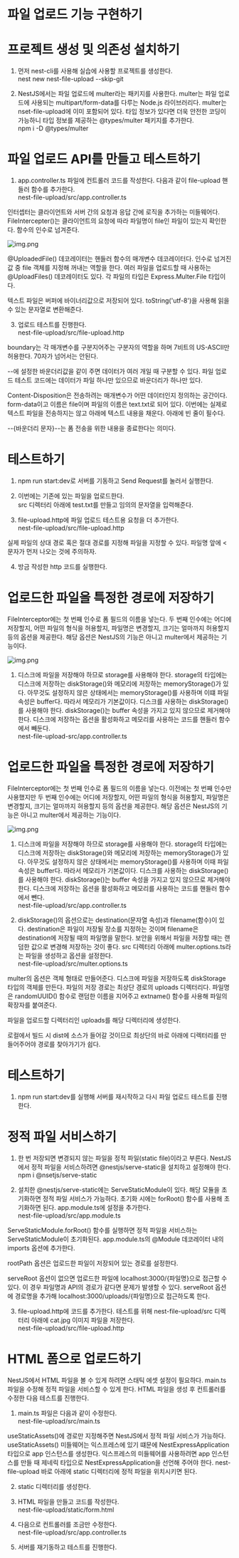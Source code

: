 # **파일 업로드 기능 구현하기**  
# **프로젝트 생성 및 의존성 설치하기**  
1. 먼저 nest-cli를 사용해 실습에 사용할 프로젝트를 생성한다.  
nest new nest-file-upload --skip-git  
  
2. NestJS에서는 파일 업로드에 multer라는 패키지를 사용한다. multer는 파일 업로드에 사용되는 multipart/form-data를 다루는 Node.js 라이브러리다. 
multer는 nset-file-upload에 이미 포함되어 있다. 타입 정보가 있다면 더욱 안전한 코딩이 가능하니 타입 정보를 제공하는 @types/multer 패키지를 추가한다.  
npm i -D @types/multer  
  
# **파일 업로드 API를 만들고 테스트하기**  
1. app.controller.ts 파일에 컨트롤러 코드를 작성한다. 다음과 같이 file-upload 핸들러 함수를 추가한다.  
nest-file-upload/src/app.controller.ts  
  
인터셉터는 클라이언트와 서버 간의 요청과 응답 간에 로직을 추가하는 미들웨어다. FileIntercepter()는 클라이언트의 요청에 따라 파일명이 file인 
파일이 있는지 확인한다. 함수의 인수로 넘겨준다.  
  
![img.png](image/img.png)  
  
@UploadedFile() 데코레이터는 핸들러 함수의 매개변수 데코레이터다. 인수로 넘겨진 값 중 file 객체를 지정해 꺼내는 역할을 한다. 여러 파일을 업로드할 
때 사용하는 @UploadFiles() 데코레이터도 있다. 각 파일의 타입은 Express.Multer.File 타입이다.  
  
텍스트 파일은 버퍼에 바이너리값으로 저장되어 있다. toString('utf-8')을 사용해 읽을 수 있는 문자열로 변환해준다.  
  
3. 업로드 테스트를 진행한다.  
nest-file-upload/src/file-upload.http  
  
boundary는 각 매개변수를 구분지어주는 구분자의 역할을 하며 7비트의 US-ASCII만 허용한다. 70자가 넘어서는 안된다.  
  
--에 설정한 바운더리값을 같이 주면 데이터가 여러 개일 때 구분할 수 있다. 파일 업로드 테스트 코드에는 데이터가 파일 하나만 있으므로 바운더리가 하나만 
있다.  
  
Content-Disposition은 전송하려는 매개변수가 어떤 데이터인지 정의하는 공간이다. form-data이고 이름은 file이며 파일의 이름은 text.txt로 되어 있다. 
이번에는 실제로 텍스트 파일을 전송하지는 않고 아래에 텍스트 내용을 채운다. 아래에 빈 줄이 필수다.  
  
--{바운더리 문자}--는 폼 전송을 위한 내용을 종료한다는 의미다.  
  
# **테스트하기**  
1. npm run start:dev로 서버를 기동하고 Send Request를 눌러서 실행한다.  
  
2. 이번에는 기존에 있는 파일을 업로드한다.  
src 디렉터리 아래에 test.txt를 만들고 임의의 문자열을 입력해준다.  
  
3. file-upload.http에 파일 업로드 테스트용 요청을 더 추가한다.  
nest-file-upload/src/file-upload.http  
  
실제 파일의 상대 경로 혹은 절대 경로를 지정해 파일을 지정할 수 있다. 파일명 앞에 < 문자가 먼저 나오는 것에 주의하자.  
  
4. 방금 작성한 http 코드를 실행한다.  
  
# **업로드한 파일을 특정한 경로에 저장하기**  
FileInterceptor에는 첫 번째 인수로 폼 필드의 이름을 넣는다. 두 번째 인수에는 어디에 저장할지, 어떤 파일의 형식을 허용할지, 파일명은 변경할지, 
크기는 얼마까지 허용할지 등의 옵션을 제공한다. 해당 옵션은 NestJS의 기능은 아니고 multer에서 제공하는 기능이다.  
  
![img.png](image/img2.png)  
  
1. 디스크에 파일을 저장해야 하므로 storage를 사용해야 한다. storage의 타입에는 디스크에 저장하는 diskStorage()와 메모리에 저장하는 memoryStorage()가 
있다. 아무것도 설정하지 않은 상태에서는 memoryStorage()를 사용하며 이떄 파일 속성은 buffer다. 따라서 메모리가 기본값이다. 디스크를 사용하는 
diskStorage()를 사용해야 한다. diskStorage()는 buffer 속성을 가지고 있지 않으므로 제거해야 한다. 디스크에 저장하는 옵션을 활성화하고 메모리를 
사용하는 코드를 핸들러 함수에서 빼둔다.  
nest-file-upload-src/app.controller.ts  
  
# **업로드한 파일을 특정한 경로에 저장하기**  
FileInterceptor에는 첫 번째 인수로 폼 필드의 이름을 넣는다. 이전에는 첫 번째 인수만 사용했지만 두 번째 인수에는 어디에 저장할지, 어떤 파일의 형식을 
허용할지, 파일명은 변경할지, 크기는 얼마까지 혀용할지 등의 옵션을 제공한다. 해당 옵션은 NestJS의 기능은 아니고 multer에서 제공하는 기능이다.  
  
![img.png](image/img2.png)  
  
1. 디스크에 파일을 저장해야 하므로 storage를 사용해야 한다. storage의 타입에는 디스크에 저장하는 diskStorage()와 메모리에 저장하는 memoryStorage()가 
있다. 아무것도 설정하지 않은 상태에서는 memoryStorage()를 사용하며 이때 파일 속성은 buffer다. 따라서 메모리가 기본값이다. 디스크를 사용하는 
diskStorage()를 사용해야 한다. diskStorage()는 buffer 속성을 가지고 있지 않으므로 제거해야 한다. 디스크에 저장하는 옵션을 활성화하고 메모리를 사용하는 
코드를 핸들러 함수에서 뺀다.  
nest-file-upload/src/app.controller.ts  
  
2. diskStorage()의 옵션으로는 destination(문자열 속성)과 filename(함수)이 있다. destination은 파일이 저장될 장소를 지정하는 것이며 filename은 
destination에 저장될 때의 파일명을 말한다. 보안을 위해서 파일을 저장할 때는 랜덤한 값으로 변경해 저장하는 것이 좋다. src 디렉터리 아래에 multer.options.ts라는 
파일을 생성하고 옵션을 설정한다.  
nest-file-upload/src/multer.options.ts  
  
multer의 옵션은 객체 형태로 만들어준다. 디스크에 파일을 저장하도록 diskStorage 타입의 객체를 만든다. 파일의 저장 경로는 최상단 경로의 uploads 디렉터리다. 
파일명은 randomUUID() 함수로 랜덤한 이름을 지어주고 extname() 함수를 사용해 파일의 확장자를 붙여준다.  
  
파일을 업로드할 디렉터리인 uploads를 해당 디렉터리에 생성한다.  
  
로컬에서 빌드 시 dist에 소스가 들어갈 것이므로 최상단의 바로 아래에 디렉터리를 만들어주어야 경로를 찾아가기가 쉽다.  
  
# **테스트하기**  
1. npm run start:dev를 실행해 서버를 재시작하고 다시 파일 업로드 테스트를 진행한다.  
  
# **정적 파일 서비스하기**  
1. 한 번 저장되면 변경되지 않는 파일을 정적 파일(static file)이라고 부른다. NestJS에서 정적 파일을 서비스하려면 @nestjs/serve-static을 설치하고 
설정해야 한다.  
npm i @nsetjs/serve-static  
  
2. 설치한 @nestjs/serve-static에는 ServeStaticModule이 있다. 해당 모듈을 초기화하면 정적 파일 서비스가 가능하다. 초기화 시에는 forRoot() 
함수를 사용해 초기화하면 된다. app.module.ts에 설정을 추가한다.  
nest-file-upload/src/app.module.ts  
  
ServeStaticModule.forRoot() 함수를 실행하면 정적 파일을 서비스하는 ServeStaticModule이 초기화된다. app.module.ts의 @Module 데코레이터 내의 
imports 옵션에 추가한다.  
  
rootPath 옵션은 업로드한 파일이 저장되어 있는 경로를 설정한다.  
  
serveRoot 옵션이 없으면 업로드한 파일에 localhost:3000/{파일명}으로 접근할 수 있다. 이 경우 파일명과 API의 경로가 같다면 문제가 발생할 수 있다. 
serveRoot 옵션에 경로명을 추가해 localhost:3000/uploads/{파일명}으로 접근하도록 한다.  
  
3. file-upload.http에 코드를 추가한다. 테스트를 위해 nest-file-upload/src 디렉터리 아래에 cat.jpg 이미지 파일을 저장한다.  
nest-file-upload/src/file-upload.http  
  
# **HTML 폼으로 업로드하기**  
NestJS에서 HTML 파일을 볼 수 있게 하려면 스태틱 에셋 설정이 필요하다. main.ts 파일을 수정해 정적 파일을 서비스할 수 있게 한다. HTML 파일을 
생성 후 컨트롤러를 수정한 다음 테스트를 진행한다.  
  
1. main.ts 파일은 다음과 같이 수정한다.  
nest-file-upload/src/main.ts  
  
useStaticAssets()에 경로만 지정해주면 NestJS에서 정적 파일 서비스가 가능하다. useStaticAssets() 미들웨어는 익스프레스에 있기 떄문에 NestExpressApplication 
타입으로 app 인스턴스를 생성한다. 익스프레스의 미들웨어를 사용하려면 app 인스턴스를 만들 때 제네릭 타입으로 NestExpressApplication을 선언해 주어야 
한다. nest-file-upload 바로 아래에 static 디렉터리에 정적 파일을 위치시키면 된다.  
  
2. static 디렉터리를 생성한다.  
  
3. HTML 파일을 만들고 코드를 작성한다.  
nest-file-upload/static/form.html  
  
4. 다음으로 컨트롤러를 조금만 수정한다.  
nest-file-upload/src/app.controller.ts  
  
5. 서버를 재기동하고 테스트를 진행한다.
